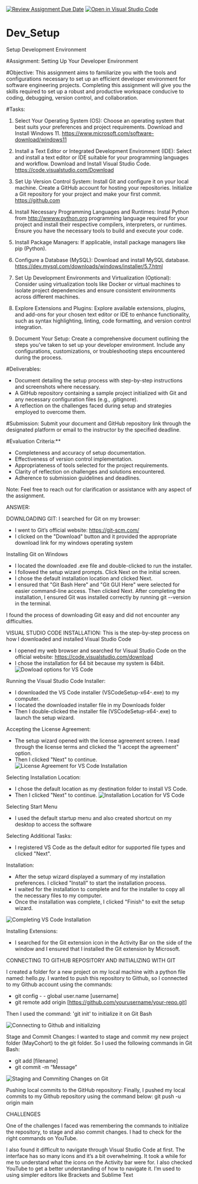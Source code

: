 [![Review Assignment Due Date](https://classroom.github.com/assets/deadline-readme-button-24ddc0f5d75046c5622901739e7c5dd533143b0c8e959d652212380cedb1ea36.svg)](https://classroom.github.com/a/vbnbTt5m)
[![Open in Visual Studio Code](https://classroom.github.com/assets/open-in-vscode-718a45dd9cf7e7f842a935f5ebbe5719a5e09af4491e668f4dbf3b35d5cca122.svg)](https://classroom.github.com/online_ide?assignment_repo_id=15252355&assignment_repo_type=AssignmentRepo)
# Dev_Setup
Setup Development Environment

#Assignment: Setting Up Your Developer Environment

#Objective:
This assignment aims to familiarize you with the tools and configurations necessary to set up an efficient developer environment for software engineering projects. Completing this assignment will give you the skills required to set up a robust and productive workspace conducive to coding, debugging, version control, and collaboration.

#Tasks:

1. Select Your Operating System (OS):
   Choose an operating system that best suits your preferences and project requirements. Download and Install Windows 11. https://www.microsoft.com/software-download/windows11

2. Install a Text Editor or Integrated Development Environment (IDE):
   Select and install a text editor or IDE suitable for your programming languages and workflow. Download and Install Visual Studio Code. https://code.visualstudio.com/Download
3. Set Up Version Control System:
   Install Git and configure it on your local machine. Create a GitHub account for hosting your repositories. Initialize a Git repository for your project and make your first commit. https://github.com

4. Install Necessary Programming Languages and Runtimes:
  Instal Python from http://wwww.python.org programming language required for your project and install their respective compilers, interpreters, or runtimes. Ensure you have the necessary tools to build and execute your code.

5. Install Package Managers:
   If applicable, install package managers like pip (Python).

6. Configure a Database (MySQL):
   Download and install MySQL database. https://dev.mysql.com/downloads/windows/installer/5.7.html

7. Set Up Development Environments and Virtualization (Optional):
   Consider using virtualization tools like Docker or virtual machines to isolate project dependencies and ensure consistent environments across different machines.

8. Explore Extensions and Plugins:
   Explore available extensions, plugins, and add-ons for your chosen text editor or IDE to enhance functionality, such as syntax highlighting, linting, code formatting, and version control integration.

9. Document Your Setup:
    Create a comprehensive document outlining the steps you've taken to set up your developer environment. Include any configurations, customizations, or troubleshooting steps encountered during the process. 

#Deliverables:
- Document detailing the setup process with step-by-step instructions and screenshots where necessary.
- A GitHub repository containing a sample project initialized with Git and any necessary configuration files (e.g., .gitignore).
- A reflection on the challenges faced during setup and strategies employed to overcome them.

#Submission:
Submit your document and GitHub repository link through the designated platform or email to the instructor by the specified deadline.

#Evaluation Criteria:**
- Completeness and accuracy of setup documentation.
- Effectiveness of version control implementation.
- Appropriateness of tools selected for the project requirements.
- Clarity of reflection on challenges and solutions encountered.
- Adherence to submission guidelines and deadlines.

Note: Feel free to reach out for clarification or assistance with any aspect of the assignment.


ANSWER:


DOWNLOADING GIT:
I searched for Git on my browser:
   - I went to Git’s official website: https://git-scm.com/
   - I clicked on the "Download" button and it provided the appropriate download link for my windows operating system

Installing Git on Windows
   - I located the downloaded .exe file and double-clicked to run the installer.
   - I followed the setup wizard prompts. Click Next on the initial screen.
   - I chose the default installation location and clicked Next.
   - I ensured that "Git Bash Here" and "Git GUI Here" were selected for easier command-line access. Then clicked Next.
   After completing the installation, I ensured Git was installed correctly by running git --version in the terminal.

I found the process of downloading Git easy and did not encounter any difficulties.


VISUAL STUDIO CODE INSTALLATION:
This is the step-by-step process on how I downloaded and installed Visual Studio Code 

   - I opened my web browser and searched for Visual Studio Code on the official website: https://code.visualstudio.com/download
   - I chose the installation for 64 bit because my system is 64bit.
   ![Dowload options for VS Code](download-options.png)

Running the Visual Studio Code  Installer:

   - I downloaded the VS Code installer (VSCodeSetup-x64-<version>.exe) to my computer.
   - I located the downloaded installer file in my Downloads folder 
   - Then I double-clicked  the installer file (VSCodeSetup-x64-<version>.exe) to launch the setup wizard.

Accepting the License Agreement:
   - The setup wizard opened with the license agreement screen. I read through the license terms and clicked the "I accept the agreement" option.
   - Then I clicked "Next" to continue.
   ![License Agreement for VS Code Installation](license-agreement.png)

Selecting Installation Location:
   - I chose the default location as my destination folder to install VS Code. 
   - Then I clicked "Next" to continue.
   ![Installation Location for VS Code](destination-location.png)


Selecting Start Menu
   - I used the default startup menu and also created shortcut on my desktop to access the software

Selecting Additional Tasks:
   - I registered VS Code as the default editor for supported file types and clicked "Next".

Installation:
   - After the setup wizard  displayed a summary of my installation preferences. I clicked "Install" to start the installation process.
   - I waited for the installation to complete and for the  installer to copy all the necessary files to my computer.
   - Once the installation was complete, I clicked "Finish" to exit the setup wizard.

   ![Completing VS Code Installation](completing-setup.png)

Installing Extensions:
   - I searched for the Git extension icon in the Activity Bar on the side of the window and I ensured that I installed the Git extension by Microsoft.


CONNECTING TO GITHUB REPOSITORY AND INITIALIZING WITH GIT

I created a folder for  a new project on my local machine with a python file named: hello.py. 
I wanted to push this repository to Github, so I  connected to my Github account using the commands:

   - git config  - - global user.name [username]
   - git remote add origin [https://github.com/yourusername/your-repo.git]

Then I used the command: 'git init' to initialize it on Git Bash

![Connecting to Github and initializing](git_init.png)

Stage and Commit Changes:
I wanted to stage and commit my new project folder (MayCohort) to the git folder. So I used the following commands in Git Bash:

   - git add [filename]
   - git commit -m “Message”

![Staging and Commiting Changes on Git](stage_commit-1.png)

Pushing local commits to the GitHub repository: 
Finally, I pushed my local commits to my Github repository using the command below:
git push -u origin main



CHALLENGES

One of the challenges I faced was remembering the commands to initialize the repository, to stage and also commit changes. I had to check for the right commands on YouTube. 

I also found it difficult to navigate through Visual Studio Code at first. The interface has so many icons and it’s a bit overwhelming. It took a while for me to understand what the icons on the Activity bar were for. I also checked YouTube to get a better understanding of how to navigate it. I’m used to using simpler editors like Brackets and Sublime Text











